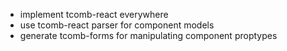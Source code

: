 - implement tcomb-react everywhere
- use tcomb-react parser for component models
- generate tcomb-forms for manipulating component proptypes
